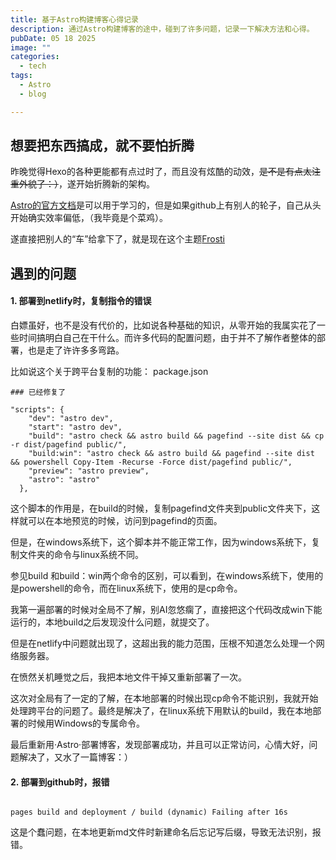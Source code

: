 ```yaml
---
title: 基于Astro构建博客心得记录
description: 通过Astro构建博客的途中，碰到了许多问题，记录一下解决方法和心得。
pubDate: 05 18 2025
image: ""
categories:
  - tech
tags:
  - Astro
  - blog

---
```

## 想要把东西搞成，就不要怕折腾

昨晚觉得Hexo的各种更能都有点过时了，而且没有炫酷的动效，~~是不是有点太注重外貌了：）~~，遂开始折腾新的架构。

[Astro的官方文档](https://docs.astro.build/zh-cn/getting-started/)是可以用于学习的，但是如果github上有别人的轮子，自己从头开始确实效率偏低，（我毕竟是个菜鸡）。

遂直接把别人的“车”给拿下了，就是现在这个主题[Frosti](https://github.com/EveSunMaple/Frosti/)

## 遇到的问题

#### 1. 部署到netlify时，复制指令的错误


白嫖虽好，也不是没有代价的，比如说各种基础的知识，从零开始的我属实花了一些时间搞明白自己在干什么。而许多代码的配置问题，由于并不了解作者整体的部署，也是走了许许多多弯路。

比如说这个关于跨平台复制的功能：
package.json
```
### 已经修复了

"scripts": {
    "dev": "astro dev",
    "start": "astro dev",
    "build": "astro check && astro build && pagefind --site dist && cp -r dist/pagefind public/",
    "build:win": "astro check && astro build && pagefind --site dist && powershell Copy-Item -Recurse -Force dist/pagefind public/",
    "preview": "astro preview",
    "astro": "astro"
  },
```
这个脚本的作用是，在build的时候，复制pagefind文件夹到public文件夹下，这样就可以在本地预览的时候，访问到pagefind的页面。

但是，在windows系统下，这个脚本并不能正常工作，因为windows系统下，复制文件夹的命令与linux系统不同。

参见build 和build：win两个命令的区别，可以看到，在windows系统下，使用的是powershell的命令，而在linux系统下，使用的是cp命令。

我第一遍部署的时候对全局不了解，别AI忽悠瘸了，直接把这个代码改成win下能运行的，本地build之后发现没什么问题，就提交了。

但是在netlify中问题就出现了，这超出我的能力范围，压根不知道怎么处理一个网络服务器。

在愤然关机睡觉之后，我把本地文件干掉又重新部署了一次。

这次对全局有了一定的了解，在本地部署的时候出现cp命令不能识别，我就开始处理跨平台的问题了。最终是解决了，在linux系统下用默认的build，我在本地部署的时候用Windows的专属命令。

最后重新用·Astro·部署博客，发现部署成功，并且可以正常访问，心情大好，问题解决了，又水了一篇博客：）

#### 2. 部署到github时，报错

```

pages build and deployment / build (dynamic) Failing after 16s

```

这是个蠢问题，在本地更新md文件时新建命名后忘记写后缀，导致无法识别，报错。